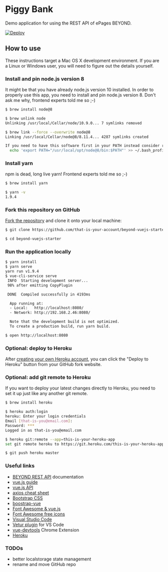 # Piggy Bank

Demo application for using the REST API of ePages BEYOND.

[![Deploy](https://www.herokucdn.com/deploy/button.svg)](https://heroku.com/deploy)

## How to use

These instructions target a Mac OS X development environment.
If you are a Linux or Windows user, you will need to figure out the details yourself.

### Install and pin node.js version 8

It might be that you have already node.js version 10 installed. In order to properly use this app, you need to install and pin node.js version 8. Don't ask me why, frontend experts told me so ;-)

```sh
$ brew install node@8

$ brew unlink node
Unlinking /usr/local/Cellar/node/10.9.0... 7 symlinks removed

$ brew link --force --overwrite node@8
Linking /usr/local/Cellar/node@8/8.11.4... 4287 symlinks created

If you need to have this software first in your PATH instead consider running:
  echo 'export PATH="/usr/local/opt/node@8/bin:$PATH"' >> ~/.bash_profile
```

### Install yarn

npm is dead, long live yarn! Frontend experts told me so ;-)

```sh
$ brew install yarn

$ yarn -v
1.9.4
```

### Fork this repository on GitHub

[Fork the repository](https://github.com/jensfischerhh/beyond-vuejs-starter/fork) and clone it onto your local machine:

```sh
$ git clone https://github.com/that-is-your-account/beyond-vuejs-starter.git

$ cd beyond-vuejs-starter
```

### Run the application locally

```sh
$ yarn install
$ yarn serve
yarn run v1.9.4
$ vue-cli-service serve
 INFO  Starting development server...
 98% after emitting CopyPlugin

 DONE  Compiled successfully in 4193ms                                                                                                                                                         12:17:47 PM

  App running at:
  - Local:   http://localhost:8080/
  - Network: http://192.168.2.46:8080/

  Note that the development build is not optimized.
  To create a production build, run yarn build.

$ open http://localhost:8080
```

### Optional: deploy to Heroku

After [creating your own Heroku account](https://signup.heroku.com/), you can click the "Deploy to Heroku" button from your GitHub fork website.

### Optional: add git remote to Heroku

If you want to deploy your latest changes directly to Heroku, you need to set it up just like any another git remote.

```sh
$ brew install heroku

$ heroku auth:login
heroku: Enter your login credentials
Email [that-is-you@email.com]:
Password: ***
Logged in as that-is-you@email.com

$ heroku git:remote --app=this-is-your-heroku-app
set git remote heroku to https://git.heroku.com/this-is-your-heroku-app.git

$ git push heroku master
```

### Useful links

* [BEYOND REST API](https://docs.beyondshop.cloud) documentation
* [vue.js guide](https://vuejs.org/v2/guide/)
* [vue.js API](https://vuejs.org/v2/api/)
* [axios cheat sheet](https://kapeli.com/cheat_sheets/Axios.docset/Contents/Resources/Documents/index)
* [Bootstrap CSS](https://getbootstrap.com/docs/4.0/getting-started/introduction/)
* [boostrap-vue](https://bootstrap-vue.js.org/docs/)
* [Font Awesome & vue.js](https://fontawesome.com/how-to-use/on-the-web/using-with/vuejs)
* [Font Awesome free icons](https://fontawesome.com/icons?d=gallery&m=free)
* [Visual Studio Code](https://code.visualstudio.com/)
* [Vetur plugin](https://vuejs.github.io/vetur/) for VS Code
* [vue-devtools](https://github.com/vuejs/vue-devtools) Chrome Extension
* [Heroku](https://heroku.com)

### TODOs

* better localstorage state management
* rename and move GitHub repo
